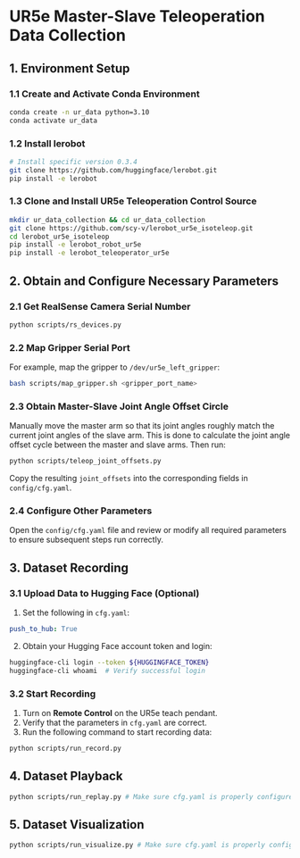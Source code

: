 # UR5e Master-Slave Teleoperation Data Collection
## 1. Environment Setup
### 1.1 Create and Activate Conda Environment
```bash
conda create -n ur_data python=3.10
conda activate ur_data
```

### 1.2 Install lerobot
```bash
# Install specific version 0.3.4
git clone https://github.com/huggingface/lerobot.git
pip install -e lerobot
```

### 1.3 Clone and Install UR5e Teleoperation Control Source
```bash
mkdir ur_data_collection && cd ur_data_collection
git clone https://github.com/scy-v/lerobot_ur5e_isoteleop.git
cd lerobot_ur5e_isoteleop
pip install -e lerobot_robot_ur5e
pip install -e lerobot_teleoperator_ur5e
```

## 2. Obtain and Configure Necessary Parameters

### 2.1 Get RealSense Camera Serial Number
```bash
python scripts/rs_devices.py
```

### 2.2 Map Gripper Serial Port
For example, map the gripper to `/dev/ur5e_left_gripper`:
```bash
bash scripts/map_gripper.sh <gripper_port_name>
```
### 2.3 Obtain Master-Slave Joint Angle Offset Circle
Manually move the master arm so that its joint angles roughly match the current joint angles of the slave arm. This is done to calculate the joint angle offset cycle between the master and slave arms. Then run:
```bash
python scripts/teleop_joint_offsets.py
```
Copy the resulting `joint_offsets` into the corresponding fields in `config/cfg.yaml`.

### 2.4 Configure Other Parameters
Open the `config/cfg.yaml` file and review or modify all required parameters to ensure subsequent steps run correctly.

## 3. Dataset Recording

### 3.1 Upload Data to Hugging Face (Optional)
1. Set the following in `cfg.yaml`:
```yaml
push_to_hub: True
```
2. Obtain your Hugging Face account token and login:
```bash
huggingface-cli login --token ${HUGGINGFACE_TOKEN} 
huggingface-cli whoami  # Verify successful login
```

### 3.2 Start Recording
1. Turn on **Remote Control** on the UR5e teach pendant.  
2. Verify that the parameters in `cfg.yaml` are correct.  
3. Run the following command to start recording data:
```bash
python scripts/run_record.py
```

## 4. Dataset Playback
```bash
python scripts/run_replay.py # Make sure cfg.yaml is properly configured
```

## 5. Dataset Visualization
```bash
python scripts/run_visualize.py # Make sure cfg.yaml is properly configured
```
